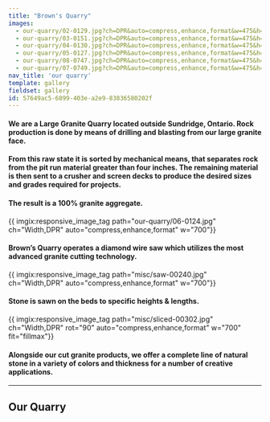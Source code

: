```yaml
---
title: "Brown's Quarry"
images:
  - our-quarry/02-0129.jpg?ch=DPR&auto=compress,enhance,format&w=475&h=300
  - our-quarry/03-0151.jpg?ch=DPR&auto=compress,enhance,format&w=475&h=300
  - our-quarry/04-0130.jpg?ch=DPR&auto=compress,enhance,format&w=475&h=300
  - our-quarry/05-0127.jpg?ch=DPR&auto=compress,enhance,format&w=475&h=300
  - our-quarry/08-0747.jpg?ch=DPR&auto=compress,enhance,format&w=475&h=300
  - our-quarry/07-0749.jpg?ch=DPR&auto=compress,enhance,format&w=475&h=300
nav_title: 'our quarry'
template: gallery
fieldset: gallery
id: 57649ac5-6899-403e-a2e9-83836580202f
---
```

<h4>We are a Large Granite Quarry located outside Sundridge, Ontario. Rock production is done by means of drilling and blasting from our large granite face.</h4>
<h4> From this raw state it is sorted by mechanical means, that separates rock from the pit run material greater than four inches. The remaining material is then sent to a crusher and screen decks to produce the desired sizes and grades required for projects.</h4>
<h4>The result is a 100% granite aggregate.</h4>
{{ imgix:responsive_image_tag path="our-quarry/06-0124.jpg" ch="Width,DPR" auto="compress,enhance,format" w="700"}}
<h4>Brown’s Quarry operates a diamond wire saw which utilizes the most advanced granite cutting technology.</h4>
{{ imgix:responsive_image_tag path="misc/saw-00240.jpg" ch="Width,DPR" auto="compress,enhance,format" w="700"}}
<h4>Stone is sawn on the beds to specific heights & lengths.</h4>
{{ imgix:responsive_image_tag path="misc/sliced-00302.jpg" ch="Width,DPR" rot="90" auto="compress,enhance,format" w="700" fit="fillmax"}}
<h4> Alongside our cut granite products, we offer a complete line of natural stone in a variety of colors and thickness for a number of creative applications.</h4>
<hr>
<h2>Our Quarry</h2>

